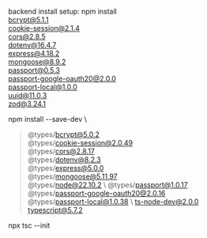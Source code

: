 backend install setup:
npm install \
  bcrypt@5.1.1 \
  cookie-session@2.1.4 \
  cors@2.8.5 \
  dotenv@16.4.7 \
  express@4.18.2 \
  mongoose@8.9.2 \
  passport@0.5.3 \
  passport-google-oauth20@2.0.0 \
  passport-local@1.0.0 \
  uuid@11.0.3 \
  zod@3.24.1

 npm install --save-dev \ 
> @types/bcrypt@5.0.2 \
> @types/cookie-session@2.0.49 \
> @types/cors@2.8.17 \
> @types/dotenv@8.2.3 \
> @types/express@5.0.0 \
> @types/mongoose@5.11.97 \
> @types/node@22.10.2 \ 
> @types/passport@1.0.17 \
> @types/passport-google-oauth20@2.0.16 \
> @types/passport-local@1.0.38 \ 
> ts-node-dev@2.0.0 \
> typescript@5.7.2

npx tsc --init
